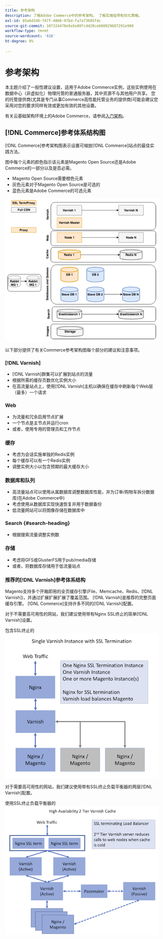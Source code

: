 ```yaml
---
title: 参考架构
description: 了解Adobe Commerce中的参考架构。 了解实施指导和优化策略。
exl-id: 85a6d3d6-f47f-4806-97bd-fa7a73605f4c
source-git-commit: 10f324478e9a5e80fc4d28ce680929687291e990
workflow-type: tm+mt
source-wordcount: '416'
ht-degree: 0%

---
```


# 参考架构

本主题介绍了一般性建议设置，适用于Adobe Commerce实例，这些实例使用在数据中心（非虚拟化）物理托管的普通服务器，其中资源不与其他用户共享。 您的托管提供商(尤其是专门从事Commerce高性能托管业务的提供商)可能会建议您采用对您的要求同样有效或更加有效的其他设置。

有关云基础架构环境上的Adobe Commerce，请参阅[入门架构](https://experienceleague.adobe.com/zh-hans/docs/commerce-cloud-service/user-guide/architecture/starter-architecture)。

## [!DNL Commerce]参考体系结构图

[!DNL Commerce]参考架构图表示设置可缩放[!DNL Commerce]站点的最佳实践方法。

图中每个元素的颜色指示该元素是Magento Open Source还是Adobe Commerce的一部分以及是否必需。

* Magento Open Source需要橙色元素
* 灰色元素对于Magento Open Source是可选的
* 蓝色元素是Adobe Commerce的可选元素

![Commerce参考架构图](../assets/performance/images/ref-architecture-2.3.png)

以下部分提供了有关Commerce参考架构图每个部分的建议和注意事项。

### [!DNL Varnish]

* [!DNL Varnish]群集可以扩展到站点的流量
* 根据所需的缓存页数优化实例大小
* 在高流量站点上，使用[!DNL Varnish]主机以确保在缓存中刷新每个Web层（最多）一个请求

### Web

* 为流量和冗余启用节点扩展
* 一个节点是主节点并运行cron
* 或者，使用专用的管理员和工作节点

### 缓存

* 考虑为会话实施单独的Redis实例
* 每个缓存可以有一个Redis实例
* 调整实例大小以包含预期的最大缓存大小

### 数据库和队列

* 高流量站点可以使用从属数据库调整数据库性能，并为订单/购物车拆分数据库(在Adobe Commerce中)
* 考虑使用从数据库实现快速恢复并用于数据备份
* 低流量网站可以将图像存储在数据库中

### Search {#search-heading}

* 根据搜索流量调整实例数

### 存储

* 考虑将GFS或GlusterFS用于pub/media存储
* 或者，将数据库存储用于低流量站点

### 推荐的[!DNL Varnish]参考体系结构

Magento支持多个开箱即用的全页缓存引擎(File、Memcache、Redis、[!DNL Varnish])，并通过扩展扩展扩展了覆盖范围。 [!DNL Varnish]是推荐的完整页面缓存引擎。  [!DNL Commerce]支持许多不同的[!DNL Varnish]配置。

对于不需要高可用性的网站，我们建议使用带有Nginx SSL终止的简单[!DNL Varnish]设置。

包含SSL终止的![简单[!DNL Varnish]配置](../assets/performance/images/single-varnish-with-ssl-termination.png)

对于需要高可用性的网站，我们建议使用带有SSL终止负载平衡器的两层[!DNL Varnish]配置。

使用SSL终止负载平衡器的![高可用性两层[!DNL Varnish]配置](../assets/performance/images/ha-2-tier-varnish-with-ssl-term-load-balancer.png)
